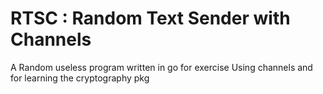 # RTSC : Random Text Sender with Channels 
A Random useless program written in go for exercise 
Using channels and for learning the cryptography pkg
